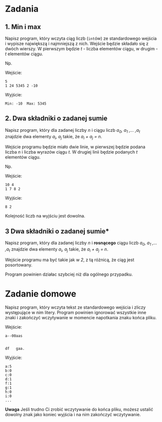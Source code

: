 # Zadania

## 1. Min i max
Napisz program, który wczyta ciąg liczb (`int`ów) ze standardowego wejścia i wypisze największą i najmniejszą z nich.
Wejście będzie składało się z dwóch wierszy. W pierwszym będzie *t* - liczba elementów ciągu, w drugim - *t* elementów ciągu.

Np.

Wejście:
```
5
1 24 5345 2 -10
```

Wyjście:
```
Min: -10  Max: 5345
```


## 2. Dwa składniki o zadanej sumie
Napisz program, który dla zadanej liczby *n* i ciągu liczb *a<sub>0</sub>, a<sub>1</sub> ,... ,a<sub>t</sub>* znajdzie dwa elementy *a<sub>i</sub>, a<sub>j</sub>* takie, że *a<sub>i</sub> + a<sub>j</sub> = n*.

Wejście programu będzie miało dwie linie, w pierwszej będzie podana liczba *n* i liczba wyrazów ciągu *t*.
W drugiej linii będzie podanych *t* elementów ciągu.

Np.

Wejście:
```
10 4
1 7 8 2
```
Wyjście:
```
8 2
```
Kolejność liczb na wyjściu jest dowolna.

## 3 Dwa składniki o zadanej sumie*
Napisz program, który dla zadanej liczby *n* i **rosnącego** ciągu liczb *a<sub>0</sub>, a<sub>1</sub> ,... ,a<sub>t</sub>* znajdzie dwa elementy *a<sub>i</sub>, a<sub>j</sub>* takie, że *a<sub>i</sub> + a<sub>j</sub> = n*.

Wejście programu ma być takie jak w *2*, z tą różnicą, że ciąg jest posortowany. 

Program powinien działac szybciej niż dla ogólnego przypadku.

# Zadanie domowe
Napisz program, który wczyta tekst ze standardowego wejścia i zliczy występujące w nim litery.
Program powinien ignorować wszystkie inne znaki i zakończyć wczytywanie w momencie napotkania znaku końca pliku.

Wejście:
```
a--00aas


df   gaa.
```

Wyjście:
```
a:5
b:0
c:0
d:1
f:1
g:1
h:0
i:0
...
```

**Uwaga** Jeśli trudno Ci zrobić wczytywanie do końca pliku, możesz ustalić dowolny znak jako koniec wyjścia i na nim zakończyć wczytywanie.
